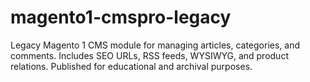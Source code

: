 # magento1-cmspro-legacy
Legacy Magento 1 CMS module for managing articles, categories, and comments. Includes SEO URLs, RSS feeds, WYSIWYG, and product relations. Published for educational and archival purposes.

